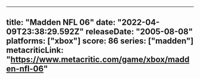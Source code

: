 
---
title: "Madden NFL 06"
date: "2022-04-09T23:38:29.592Z"
releaseDate: "2005-08-08"
platforms: ["xbox"]
score: 86
series: ["madden"]
metacriticLink: "https://www.metacritic.com/game/xbox/madden-nfl-06"
---
